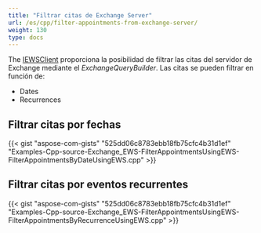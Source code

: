 ```yaml
---
title: "Filtrar citas de Exchange Server"
url: /es/cpp/filter-appointments-from-exchange-server/
weight: 130
type: docs
---
```


The [IEWSClient](https://apireference.aspose.com/email/cpp/class/aspose.email.clients.exchange.web_service.i_e_w_s_client) proporciona la posibilidad de filtrar las citas del servidor de Exchange mediante el *ExchangeQueryBuilder*. Las citas se pueden filtrar en función de:

- Dates
- Recurrences
## **Filtrar citas por fechas**
{{< gist "aspose-com-gists" "525dd06c8783ebb18fb75cfc4b31d1ef" "Examples-Cpp-source-Exchange_EWS-FilterAppointmentsUsingEWS-FilterAppointmentsByDateUsingEWS.cpp" >}}
## **Filtrar citas por eventos recurrentes**
{{< gist "aspose-com-gists" "525dd06c8783ebb18fb75cfc4b31d1ef" "Examples-Cpp-source-Exchange_EWS-FilterAppointmentsUsingEWS-FilterAppointmentsByRecurrenceUsingEWS.cpp" >}}

